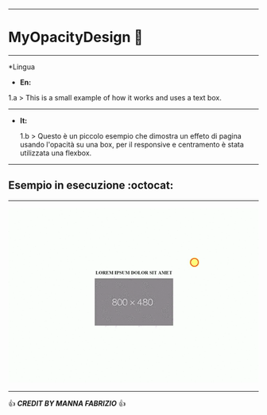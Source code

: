 ------------------------------------------------------------------------------------------------------------------------------------------

# MyOpacityDesign :metal: 

------------------------------------------------------------------------------------------------------------------------------------------

*Lingua
  * **En:**

   1.a > This is a small example of how it works and uses a text box.

------------------------------------------------------------------------------------------------------------------------------------------

  * **It:**

     1.b > Questo è un piccolo esempio che dimostra un effeto di pagina usando l'opacità su una box, per il responsive e centramento è    stata utilizzata una flexbox.

-----------------------------------------------------------------------------------------------------------------------------------------

## Esempio in esecuzione :octocat:

------------------------------------------------------------------------------------------------------------------------------------------

![Alt text](video-to-gif.gif) 

------------------------------------------------------------------------------------------------------------------------------------------

:+1: ***CREDIT BY MANNA FABRIZIO*** :+1: 
